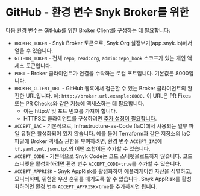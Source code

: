 # GitHub - 환경 변수 Snyk Broker를 위한

다음 환경 변수는 GitHub를 위한 Broker Client를 구성하는 데 필요합니다:

- `BROKER_TOKEN` - Snyk Broker 토큰으로, Snyk Org 설정보기(app.snyk.io)에서 얻을 수 있습니다.
- `GITHUB_TOKEN` - 전체 `repo`, `read:org`, `admin:repo_hook` 스코프가 있는 개인 액세스 토큰입니다.
- `PORT` - Broker 클라이언트가 연결을 수락하는 로컬 포트입니다. 기본값은 8000입니다.
- `BROKER_CLIENT_URL` - GitHub 웹훅에서 접근할 수 있는 Broker 클라이언트의 완전한 URL입니다. 예: `http://broker.url.example:8000.` 이 URL은 PR Fixes 또는 PR Checks와 같은 기능에 액세스하는 데 필요합니다.
  - 이는 http:// 및 포트 번호를 가져야 합니다.
  - HTTPS로 클라이언트를 구성하려면 [추가 설정이 필요합니다](https://docs.snyk.io/snyk-admin/snyk-broker/install-and-configure-broker-using-docker/advanced-configuration-for-snyk-broker-docker-installation/https-for-broker-client-with-docker).
- `ACCEPT_IAC` - 기본적으로, Infrastructure-as-Code (IaC)에서 사용되는 일부 파일 유형은 활성화되어 있지 않습니다. 예를 들어 Terraform과 같은 저장소의 IaC 파일에 Broker 액세스 권한을 부여하려면, 환경 변수 `ACCEPT_IAC`에 `tf,yaml,yml,json,tpl`의 어떤 조합이든 추가할 수 있습니다.
- `ACCEPT_CODE` - 기본적으로 Snyk Code는 코드 스니펫을로드하지 않습니다. 코드 스니펫을 활성화하려면 환경 변수 `ACCEPT_CODE=true`를 추가할 수 있습니다.
- `ACCEPT_APPRISK` - Snyk AppRisk를 활성화하여 애플리케이션 자산을 식별하고, 모니터하며, 위험을 우선 순위를 매기도록 할 수 있습니다. Snyk AppRisk를 활성화하려면 환경 변수 `ACCEPT_APPRISK=true`를 추가하시면 됩니다.